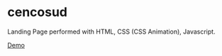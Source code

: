 # cencosud
Landing Page performed with HTML, CSS (CSS Animation), Javascript.

[Demo](https://luckydevn16.github.io/cencosud/)
